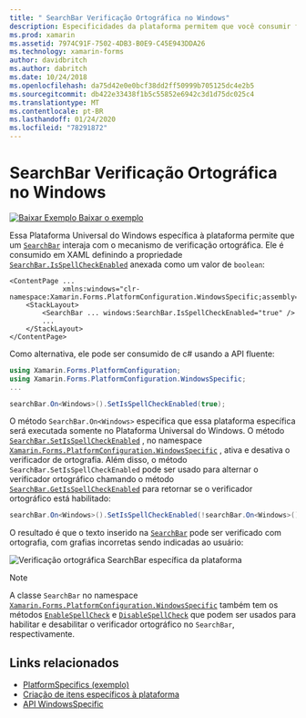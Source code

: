```yaml
---
title: " SearchBar Verificação Ortográfica no Windows"
description: Especificidades da plataforma permitem que você consumir funcionalidade só está disponível em uma plataforma específica, sem implementar renderizadores personalizados ou efeitos. Este artigo explica como consumir a plataforma Windows específica que permite que um SearchBar interaja com o mecanismo de verificação ortográfica.
ms.prod: xamarin
ms.assetid: 7974C91F-7502-4DB3-B0E9-C45E943DDA26
ms.technology: xamarin-forms
author: davidbritch
ms.author: dabritch
ms.date: 10/24/2018
ms.openlocfilehash: da75d42e0e0bcf38dd2ff50999b705125dc4e2b5
ms.sourcegitcommit: db422e33438f1b5c55852e6942c3d1d75dc025c4
ms.translationtype: MT
ms.contentlocale: pt-BR
ms.lasthandoff: 01/24/2020
ms.locfileid: "78291872"
---
```

# <a name="searchbar-spell-check-on-windows"></a>SearchBar Verificação Ortográfica no Windows

[![Baixar Exemplo](~/media/shared/download.png) Baixar o exemplo](https://docs.microsoft.com/samples/xamarin/xamarin-forms-samples/userinterface-platformspecifics)

Essa Plataforma Universal do Windows específica à plataforma permite que um [`SearchBar`](xref:Xamarin.Forms.SearchBar) interaja com o mecanismo de verificação ortográfica. Ele é consumido em XAML definindo a propriedade [`SearchBar.IsSpellCheckEnabled`](xref:Xamarin.Forms.PlatformConfiguration.WindowsSpecific.SearchBar.IsSpellCheckEnabledProperty) anexada como um valor de `boolean`:

```xaml
<ContentPage ...
             xmlns:windows="clr-namespace:Xamarin.Forms.PlatformConfiguration.WindowsSpecific;assembly=Xamarin.Forms.Core">
    <StackLayout>
        <SearchBar ... windows:SearchBar.IsSpellCheckEnabled="true" />
        ...
    </StackLayout>
</ContentPage>
```

Como alternativa, ele pode ser consumido de c# usando a API fluente:

```csharp
using Xamarin.Forms.PlatformConfiguration;
using Xamarin.Forms.PlatformConfiguration.WindowsSpecific;
...

searchBar.On<Windows>().SetIsSpellCheckEnabled(true);
```

O método `SearchBar.On<Windows>` especifica que essa plataforma específica será executada somente no Plataforma Universal do Windows. O método [`SearchBar.SetIsSpellCheckEnabled`](xref:Xamarin.Forms.PlatformConfiguration.WindowsSpecific.SearchBar.SetIsSpellCheckEnabled(Xamarin.Forms.IPlatformElementConfiguration{Xamarin.Forms.PlatformConfiguration.Windows,Xamarin.Forms.SearchBar},System.Boolean)) , no namespace [`Xamarin.Forms.PlatformConfiguration.WindowsSpecific`](xref:Xamarin.Forms.PlatformConfiguration.WindowsSpecific) , ativa e desativa o verificador de ortografia. Além disso, o método `SearchBar.SetIsSpellCheckEnabled` pode ser usado para alternar o verificador ortográfico chamando o método [`SearchBar.GetIsSpellCheckEnabled`](xref:Xamarin.Forms.PlatformConfiguration.WindowsSpecific.SearchBar.GetIsSpellCheckEnabled(Xamarin.Forms.IPlatformElementConfiguration{Xamarin.Forms.PlatformConfiguration.Windows,Xamarin.Forms.SearchBar})) para retornar se o verificador ortográfico está habilitado:

```csharp
searchBar.On<Windows>().SetIsSpellCheckEnabled(!searchBar.On<Windows>().GetIsSpellCheckEnabled());
```

O resultado é que o texto inserido na [`SearchBar`](xref:Xamarin.Forms.SearchBar) pode ser verificado com ortografia, com grafias incorretas sendo indicadas ao usuário:

![Verificação ortográfica SearchBar específica da plataforma](searchbar-spell-check-images/searchbar-spellcheck.png "Verificação ortográfica SearchBar específica da plataforma")

> [!NOTE]
> A classe `SearchBar` no namespace [`Xamarin.Forms.PlatformConfiguration.WindowsSpecific`](xref:Xamarin.Forms.PlatformConfiguration.WindowsSpecific) também tem os métodos [`EnableSpellCheck`](xref:Xamarin.Forms.PlatformConfiguration.WindowsSpecific.SearchBar.EnableSpellCheck*) e [`DisableSpellCheck`](xref:Xamarin.Forms.PlatformConfiguration.WindowsSpecific.SearchBar.DisableSpellCheck*) que podem ser usados para habilitar e desabilitar o verificador ortográfico no `SearchBar`, respectivamente.

## <a name="related-links"></a>Links relacionados

- [PlatformSpecifics (exemplo)](https://docs.microsoft.com/samples/xamarin/xamarin-forms-samples/userinterface-platformspecifics)
- [Criação de itens específicos à plataforma](~/xamarin-forms/platform/platform-specifics/index.md#creating-platform-specifics)
- [API WindowsSpecific](xref:Xamarin.Forms.PlatformConfiguration.WindowsSpecific)
